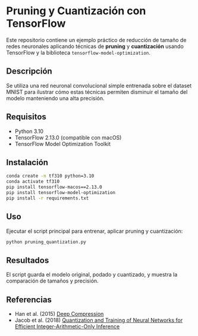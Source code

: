 # Pruning y Cuantización con TensorFlow

Este repositorio contiene un ejemplo práctico de reducción de tamaño de redes neuronales aplicando técnicas de **pruning** y **cuantización** usando TensorFlow y la biblioteca `tensorflow-model-optimization`.

## Descripción

Se utiliza una red neuronal convolucional simple entrenada sobre el dataset MNIST para ilustrar cómo estas técnicas permiten disminuir el tamaño del modelo manteniendo una alta precisión.

## Requisitos

- Python 3.10
- TensorFlow 2.13.0 (compatible con macOS)
- TensorFlow Model Optimization Toolkit

## Instalación

```bash
conda create -n tf310 python=3.10
conda activate tf310
pip install tensorflow-macos==2.13.0
pip install tensorflow-model-optimization
pip install -r requirements.txt
```

## Uso

Ejecutar el script principal para entrenar, aplicar pruning y cuantización:

```bash
python pruning_quantization.py
```

## Resultados

El script guarda el modelo original, podado y cuantizado, y muestra la comparación de tamaños y precisión.

## Referencias

- Han et al. (2015) [Deep Compression](https://arxiv.org/abs/1510.00149)
- Jacob et al. (2018) [Quantization and Training of Neural Networks for Efficient Integer-Arithmetic-Only Inference](https://arxiv.org/abs/1712.05877)
